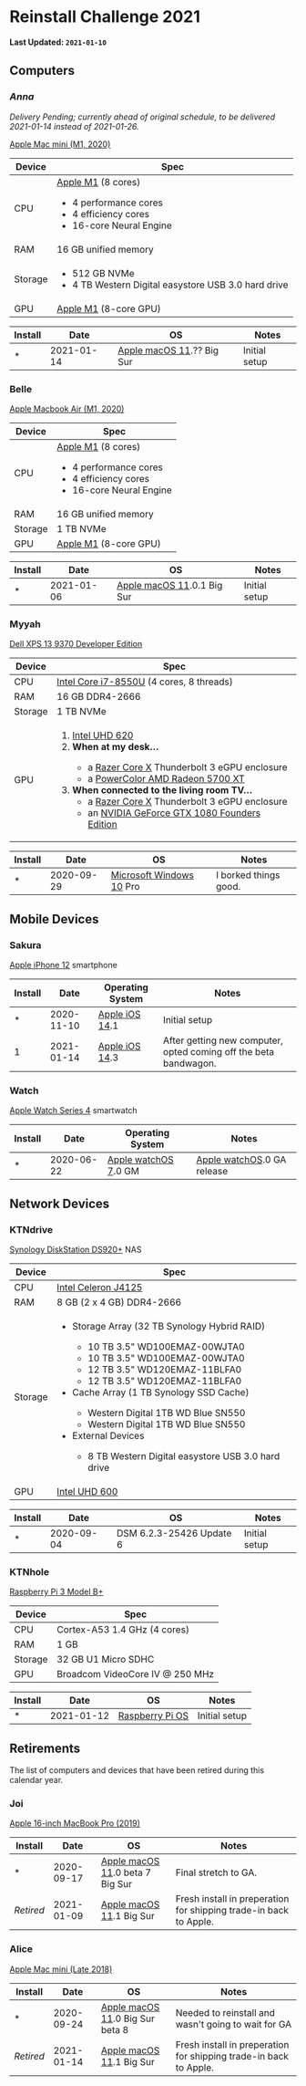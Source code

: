 # Reinstall Challenge 2021

**Last Updated: `2021-01-10`**

## Computers

### _Anna_

_Delivery Pending; currently ahead of original schedule, to be delivered 2021-01-14 instead of 2021-01-26._

[Apple Mac mini (M1, 2020)][specs-anna]

| Device  | Spec                                                                                                                          |
| ------- | ----------------------------------------------------------------------------------------------------------------------------- |
| CPU     | [Apple M1][apple-m1] (8 cores) <ul><li>4 performance cores</li><li>4 efficiency cores</li><li>16-core Neural Engine</li></ul> |
| RAM     | 16 GB unified memory                                                                                                          |
| Storage | <ul><li>512 GB NVMe</li><li>4 TB Western Digital easystore USB 3.0 hard drive</li></ul>                                       |
| GPU     | [Apple M1][apple-m1] (8-core GPU)                                                                                             |

| Install | Date       | OS                                   | Notes         |
| ------- | ---------- | ------------------------------------ | ------------- |
| \*      | 2021-01-14 | [Apple macOS 11][macos11].?? Big Sur | Initial setup |

### Belle

[Apple Macbook Air (M1, 2020)][specs-belle]

| Device  | Spec                                                                                                                          |
| ------- | ----------------------------------------------------------------------------------------------------------------------------- |
| CPU     | [Apple M1][apple-m1] (8 cores) <ul><li>4 performance cores</li><li>4 efficiency cores</li><li>16-core Neural Engine</li></ul> |
| RAM     | 16 GB unified memory                                                                                                          |
| Storage | 1 TB NVMe                                                                                                                     |
| GPU     | [Apple M1][apple-m1] (8-core GPU)                                                                                             |

| Install | Date       | OS                                    | Notes         |
| ------- | ---------- | ------------------------------------- | ------------- |
| \*      | 2021-01-06 | [Apple macOS 11][macos11].0.1 Big Sur | Initial setup |

### Myyah

[Dell XPS 13 9370 Developer Edition][specs-myyah]

| Device  | Spec                                                                                                                                                                                                                                                                                                                                                                                                                     |
| ------- | ------------------------------------------------------------------------------------------------------------------------------------------------------------------------------------------------------------------------------------------------------------------------------------------------------------------------------------------------------------------------------------------------------------------------ |
| CPU     | [Intel Core i7-8550U][intel-8550u] (4 cores, 8 threads)                                                                                                                                                                                                                                                                                                                                                                  |
| RAM     | 16 GB DDR4-2666                                                                                                                                                                                                                                                                                                                                                                                                          |
| Storage | 1 TB NVMe                                                                                                                                                                                                                                                                                                                                                                                                                |
| GPU     | <ol><li>[Intel UHD 620][intel-uhd620]</li><li>**When at my desk…**</li><ul><li>a [Razer Core X][razer-core-x] Thunderbolt 3 eGPU enclosure</li><li>a [PowerColor AMD Radeon 5700 XT][amd-5700xt]</li></ul></li><li>**When connected to the living room TV…**<ul><li>a [Razer Core X][razer-core-x] Thunderbolt 3 eGPU enclosure</li><li>an [NVIDIA GeForce GTX 1080 Founders Edition][nvidia-1080fe]</li></ul></li></ol> |

| Install | Date       | OS                                    | Notes                 |
| ------- | ---------- | ------------------------------------- | --------------------- |
| \*      | 2020-09-29 | [Microsoft Windows 10][windows10] Pro | I borked things good. |

## Mobile Devices

### Sakura

[Apple iPhone 12][iphone12] smartphone

| Install | Date       | Operating System        | Notes                                                            |
| ------- | ---------- | ----------------------- | ---------------------------------------------------------------- |
| \*      | 2020-11-10 | [Apple iOS 14][ios14].1 | Initial setup                                                    |
| 1       | 2021-01-14 | [Apple iOS 14][ios14].3 | After getting new computer, opted coming off the beta bandwagon. |

### Watch

[Apple Watch Series 4][watch4] smartwatch

| Install | Date       | Operating System                 | Notes                                  |
| ------- | ---------- | -------------------------------- | -------------------------------------- |
| \*      | 2020-06-22 | [Apple watchOS 7][watchos7].0 GM | [Apple watchOS][watchos7].0 GA release |

## Network Devices

### KTNdrive

[Synology DiskStation DS920+][specs-ktndrive] NAS

| Device  | Spec                                                                                                                                                                                                                                                                                                                                                                                                                                                             |
| ------- | ---------------------------------------------------------------------------------------------------------------------------------------------------------------------------------------------------------------------------------------------------------------------------------------------------------------------------------------------------------------------------------------------------------------------------------------------------------------- |
| CPU     | [Intel Celeron J4125][intel-j4125]                                                                                                                                                                                                                                                                                                                                                                                                                               |
| RAM     | 8 GB (2 x 4 GB) DDR4-2666                                                                                                                                                                                                                                                                                                                                                                                                                                        |
| Storage | <ul><li>Storage Array (32 TB Synology Hybrid RAID)</li><ul><li>10 TB 3.5" WD100EMAZ-00WJTA0</li><li>10 TB 3.5" WD100EMAZ-00WJTA0</li><li>12 TB 3.5" WD120EMAZ-11BLFA0</li><li>12 TB 3.5" WD120EMAZ-11BLFA0</li></ul><li>Cache Array (1 TB Synology SSD Cache)</li><ul><li>Western Digital 1TB WD Blue SN550</li><li>Western Digital 1TB WD Blue SN550</li></ul><li>External Devices</li><ul><li>8 TB Western Digital easystore USB 3.0 hard drive</li></ul></ul> |
| GPU     | [Intel UHD 600][intel-uhd600]                                                                                                                                                                                                                                                                                                                                                                                                                                    |

| Install | Date       | OS                       | Notes         |
| ------- | ---------- | ------------------------ | ------------- |
| \*      | 2020-09-04 | DSM 6.2.3-25426 Update 6 | Initial setup |

### KTNhole

[Raspberry Pi 3 Model B+][rpi3b+]

| Device  | Spec                            |
| ------- | ------------------------------- |
| CPU     | Cortex-A53 1.4 GHz (4 cores)    |
| RAM     | 1 GB                            |
| Storage | 32 GB U1 Micro SDHC             |
| GPU     | Broadcom VideoCore IV @ 250 MHz |

| Install | Date       | OS                       | Notes         |
| ------- | ---------- | ------------------------ | ------------- |
| \*      | 2021-01-12 | [Raspberry Pi OS][rpios] | Initial setup |

## Retirements

The list of computers and devices that have been retired during this calendar year.

### Joi

[Apple 16-inch MacBook Pro (2019)][specs-joi]

| Install   | Date       | OS                                         | Notes                                                             |
| --------- | ---------- | ------------------------------------------ | ----------------------------------------------------------------- |
| \*        | 2020-09-17 | [Apple macOS 11][macos11].0 beta 7 Big Sur | Final stretch to GA.                                              |
| *Retired* | 2021-01-09 | [Apple macOS 11][macos11].1 Big Sur        | Fresh install in preperation for shipping trade-in back to Apple. |

### Alice

[Apple Mac mini (Late 2018)][specs-alice]

| Install   | Date       | OS                                         | Notes                                                             |
| --------- | ---------- | ------------------------------------------ | ----------------------------------------------------------------- |
| \*        | 2020-09-24 | [Apple macOS 11][macos11].0 Big Sur beta 8 | Needed to reinstall and wasn't going to wait for GA               |
| *Retired* | 2021-01-14 | [Apple macOS 11][macos11].1 Big Sur        | Fresh install in preperation for shipping trade-in back to Apple. |

<!-- Link References -->
[amd-5700xt]: https://www.powercolor.com/product?id=1562139911
[apple-m1]: https://en.wikipedia.org/wiki/Apple_M1
[intel-8550u]: https://ark.intel.com/content/www/us/en/ark/products/122589/intel-core-i7-8550u-processor-8m-cache-up-to-4-00-ghz.html
[intel-j4125]: https://ark.intel.com/content/www/us/en/ark/products/197305/intel-celeron-processor-j4125-4m-cache-up-to-2-70-ghz.html
[intel-uhd600]: https://en.wikipedia.org/wiki/Intel_Graphics_Technology#Gemini_Lake
[intel-uhd620]: https://en.wikipedia.org/wiki/Intel_Graphics_Technology#Kaby_Lake_Refresh_/_Amber_Lake_/_Coffee_Lake_/_Whiskey_Lake_/_Comet_Lake
[ios14]: https://en.wikipedia.org/wiki/IOS_14
[iphone12]: https://support.apple.com/kb/SP830
[macos11]: https://en.wikipedia.org/wiki/MacOS_Big_Sur
[nvidia-1080fe]: https://www.bestbuy.com/site/nvidia-geforce-gtx-1080-founders-edition-8gb-gddr5x-pci-express-3-0-graphics-card-black/5330600.p?skuId=5330600
[owc-envoy-express]: https://eshop.macsales.com/shop/envoy-express/thunderbolt-3
[razer-core-x]: https://www.razer.com/gaming-laptops/razer-core-x
[rpi3b+]: https://www.raspberrypi.org/products/raspberry-pi-3-model-b-plus/
[rpios]: https://www.raspberrypi.org/software/
[specs-alice]: https://everymac.com/systems/apple/mac_mini/specs/mac-mini-core-i3-3.6-late-2018-specs.html
[specs-anna]: https://support.apple.com/kb/SP823
[specs-belle]: https://support.apple.com/kb/SP825
[specs-joi]: https://everymac.com/systems/apple/macbook_pro/specs/macbook-pro-core-i7-2.6-six-core-16-2019-scissor-specs.html
[specs-ktndrive]: https://www.synology.com/en-us/products/DS920+
[specs-myyah]: https://www.dell.com/en-us/work/shop/dell-laptops-and-notebooks/xps-13-developer-edition/spd/xps-13-9370-laptop/cax13w10p2c606ubuntu
[watch4]: https://support.apple.com/kb/SP778
[watchos7]: https://en.wikipedia.org/wiki/WatchOS#watchOS_7
[windows10]: https://en.wikipedia.org/wiki/Windows_10